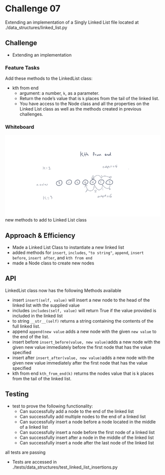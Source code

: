 # Challenge 07
Extending an implementation of a Singly Linked List
file located at ./data_structures/linked_list.py
## Challenge
- Extending an implementation
### Feature Tasks
Add these methods to the LinkedList class:
- kth from end
    - argument: a number, `k`, as a parameter.
    - Return the node’s value that is `k` places from the tail of the linked list.
    - You have access to the Node class and all the properties on the Linked List class as well as the methods created in previous challenges.
### Whiteboard
![linked_list_kth_wb.png](linked_list_kth_wb.png)
new methods to add to Linked List class


## Approach & Efficiency
- Made a Linked List Class to instantiate a new linked list
- added methods for `insert`, `includes`, `"to string"`, `append`, `insert before`, `insert after`, and `kth from end`
- made a Node class to create new nodes

## API
LinkedList class now has the following Methods available
- insert `insert(self, value)` will insert a new node to the head of the linked list with the supplied value
- includes `includes(self, value)` will return True if the value provided is included in the linked list
- to string `__str__(self)` returns a string containing the contents of the full linked list.
- append `append(new value` adds a new node with the given `new value` to the end of the list.
- insert before `insert_before(value, new value)`adds a new node with the given new value immediately before the first node that has the value specified
- insert after `insert_after(value, new value)`adds a new node with the given new value immediately after the first node that has the value specified
- kth from end `kth_from_end(k)` returns the nodes value that is k places from the tail of the linked list.

## Testing
- test to prove the following functionality:
  - Can successfully add a node to the end of the linked list
  - Can successfully add multiple nodes to the end of a linked list
  - Can successfully insert a node before a node located in the middle of a linked list
  - Can successfully insert a node before the first node of a linked list
  - Can successfully insert after a node in the middle of the linked list
  - Can successfully insert a node after the last node of the linked list

all tests are passing


- Tests are accessed in ./tests/data_structures/test_linked_list_insertions.py
